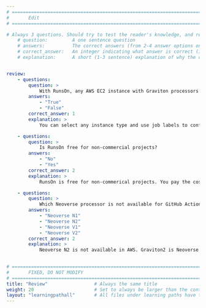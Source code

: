 ```yaml
---
# ================================================================================
#       Edit
# ================================================================================

# Always 3 questions. Should try to test the reader's knowledge, and reinforce the key points you want them to remember.
    # question:         A one sentence question
    # answers:          The correct answers (from 2-4 answer options only). Should be surrounded by quotes.
    # correct_answer:   An integer indicating what answer is correct (index starts from 0)
    # explanation:      A short (1-3 sentence) explanation of why the correct answer is correct. Can add additional context if desired


review:
    - questions:
        question: >
            With RunsOn, any AWS EC2 instance with Graviton processors can be used for GitHub Actions.
        answers:
            - "True"
            - "False"
        correct_answer: 1                   
        explanation: >
            You can select any instance type and use job labels to configure details such as number of vCPU and RAM size.

    - questions:
        question: >
            Is RunsOn free for non-commercial projects?
        answers:
            - "No"
            - "Yes"
        correct_answer: 2                   
        explanation: >
            RunsOn is free for non-commerical projects. You pay the cost of the EC2 instances that are used and a small free for the  AWS App Runner service. 

    - questions:
        question: >
            Which Neoverse processor is not available for GitHub Actions when using RunsOn in AWS?
        answers:
            - "Neoverse N1"
            - "Neoverse N2"
            - "Neoverse V1"
            - "Neoverse V2"
        correct_answer: 2                    
        explanation: >
            Neoverse N2 is not available in AWS. Graviton2 is Neoverse N1, Graviton3 is Neoverse V1, and Graviton4 is Neoverse V2.
               

# ================================================================================
#       FIXED, DO NOT MODIFY
# ================================================================================
title: "Review"                 # Always the same title
weight: 20                      # Set to always be larger than the content in this path
layout: "learningpathall"       # All files under learning paths have this same wrapper
---
```

